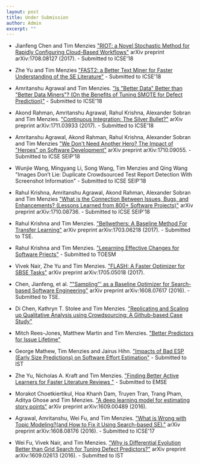 ```yaml
---
layout: post
title: Under Submission
author: Admin
excerpt: ""
---
```

+ Jianfeng Chen and Tim Menzies ["RIOT: a Novel Stochastic Method for Rapidly Configuring Cloud-Based Workflows"](https://arxiv.org/pdf/1708.08127.pdf) arXiv preprint arXiv:1708.08127 (2017). - Submitted to ICSE'18

+ Zhe Yu and Tim Menzies ["FAST2: a Better Text Miner for Faster Understanding of the SE Literature"](https://arxiv.org/pdf/1705.05420.pdf) - Submitted to ICSE'18

+ Amritanshu Agrawal and Tim Menzies. ["Is "Better Data" Better than "Better Data Miners"? (On the Benefits of Tuning SMOTE for Defect Prediction)"](https://arxiv.org/pdf/1705.03697.pdf) - Submitted to ICSE'18

+ Akond Rahman, Amritanshu Agrawal, Rahul Krishna, Alexander Sobran and Tim Menzies. ["Continuous Integration: The Silver Bullet?"](https://arxiv.org/pdf/1711.03933.pdf) arXiv preprint arXiv:1711.03933 (2017). - Submitted to ICSE'18 


+ Amritanshu Agrawal, Akond Rahman, Rahul Krishna, Alexander Sobran and Tim Menzies ["We Don't Need Another Hero? The Impact of "Heroes" on Software Development"](https://arxiv.org/pdf/1710.09055.pdf)  arXiv preprint arXiv:1710.09055. - Submitted to ICSE SEIP'18


+ Wunjie Wang, Mingyang Li, Song Wang, Tim Menzies and Qing Wang "Images Don’t Lie: Duplicate Crowdsourced Test Report Detection With Screenshot Information" - Submitted to ICSE SEIP'18

+ Rahul Krishna, Amritanshu Agrawal, Akond Rahman, Alexander Sobran and Tim Menzies ["What is the Connection Between Issues, Bugs, and Enhancements? (Lessons Learned from 800+ Software Projects)"](https://arxiv.org/pdf/1710.08736.pdf) arXiv preprint arXiv:1710.08736. - Submitted to ICSE SEIP'18

+ Rahul Krishna and Tim Menzies. ["Bellwethers: A Baseline Method For Transfer Learning"](https://arxiv.org/abs/1703.06218) arXiv preprint arXiv:1703.06218 (2017). - Submitted to TSE.

+ Rahul Krishna and Tim Menzies. ["Leearning Effective Changes for Software Prjects"](https://arxiv.org/pdf/1708.05442.pdf) - Submitted to TOESM

+ Vivek Nair, Zhe Yu and Tim Menzies. ["FLASH: A Faster Optimizer for SBSE Tasks"](https://arxiv.org/pdf/1705.05018.pdf) arXiv preprint arXiv:1705.05018 (2017).

+ Chen, Jianfeng, et al. [""Sampling"' as a Baseline Optimizer for Search-based Software Engineering"](https://arxiv.org/abs/1608.07617) arXiv preprint arXiv:1608.07617 (2016). - Submitted to TSE.

+ Di Chen, Kathryn T. Stolee and Tim Menzies. ["Replicating and Scaling up Qualitative Analysis using Crowdsourcing: A Github-based Case Study"](https://arxiv.org/pdf/1702.08571.pdf) 

+ Mitch Rees-Jones, Matthew Martin and Tim Menzies. ["Better Predictors for Issue Lifetime"](https://arxiv.org/pdf/1702.07735.pdf)

+ George Mathew, Tim Menzies and Jairus Hihn. ["Impacts of Bad ESP (Early Size Predictions) on Software Effort Estimation"](https://arxiv.org/pdf/1612.03240) - Submitted to IST

+ Zhe Yu, Nicholas A. Kraft and Tim Menzies. ["Finding Better Active Learners for Faster Literature Reviews
"](https://arxiv.org/pdf/1612.03224) - Submitted to EMSE

+ Morakot Choetkiertikul, Hoa Khanh Dam, Truyen Tran, Trang Pham, Aditya Ghose and Tim Menzies. ["A deep learning model for estimating story points"](https://arxiv.org/pdf/1609.00489) arXiv preprint arXiv:1609.00489 (2016).


+ Agrawal, Amritanshu, Wei Fu, and Tim Menzies. ["What is Wrong with Topic Modeling?(and How to Fix it Using Search-based SE)."](https://arxiv.org/abs/1608.08176) arXiv preprint arXiv:1608.08176 (2016). - Submitted to ICSE'17

+ Wei Fu, Vivek Nair, and Tim Menzies. ["Why is Differential Evolution Better than Grid Search for Tuning Defect Predictors?"](http://arxiv.org/abs/1609.02613) arXiv preprint arXiv:1609.02613 (2016). - Submitted to IST
